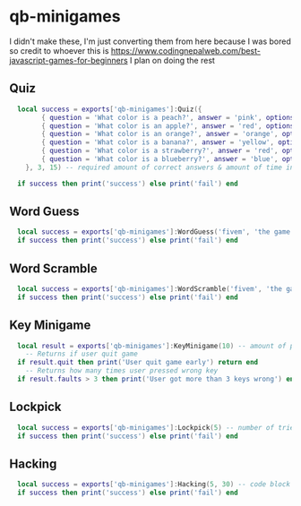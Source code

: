 # qb-minigames

I didn't make these, I'm just converting them from here because I was bored so credit to whoever this is https://www.codingnepalweb.com/best-javascript-games-for-beginners
I plan on doing the rest

## Quiz
```lua
  local success = exports['qb-minigames']:Quiz({
        { question = 'What color is a peach?', answer = 'pink', options = { 'red', 'yellow', 'orange', 'blue', 'pink' } },
        { question = 'What color is an apple?', answer = 'red', options = { 'red', 'yellow', 'orange', 'blue', 'pink' } },
        { question = 'What color is an orange?', answer = 'orange', options = { 'red', 'yellow', 'orange', 'blue', 'pink' } },
        { question = 'What color is a banana?', answer = 'yellow', options = { 'red', 'yellow', 'orange', 'blue', 'pink' } },
        { question = 'What color is a strawberry?', answer = 'red', options = { 'red', 'yellow', 'orange', 'blue', 'pink' } },
        { question = 'What color is a blueberry?', answer = 'blue', options = { 'red', 'yellow', 'orange', 'blue', 'pink' } },
    }, 3, 15) -- required amount of correct answers & amount of time in seconds they have to answer each question

  if success then print('success') else print('fail') end
```

## Word Guess
```lua
  local success = exports['qb-minigames']:WordGuess('fivem', 'the game modification you are playing on', 5) -- how long they have to guess in seconds
  if success then print('success') else print('fail') end
```

## Word Scramble
```lua
  local success = exports['qb-minigames']:WordScramble('fivem', 'the game modification you are playing on', 30) -- how long they have to unscramble in seconds
  if success then print('success') else print('fail') end
```

## Key Minigame
```lua
  local result = exports['qb-minigames']:KeyMinigame(10) -- amount of presses they need to do
    -- Returns if user quit game
  if result.quit then print('User quit game early') return end
    -- Returns how many times user pressed wrong key
  if result.faults > 3 then print('User got more than 3 keys wrong') end
```

## Lockpick
```lua
  local success = exports['qb-minigames']:Lockpick(5) -- number of tries
  if success then print('success') else print('fail') end
```

## Hacking
```lua
  local success = exports['qb-minigames']:Hacking(5, 30) -- code block size & seconds to solve
  if success then print('success') else print('fail') end
```